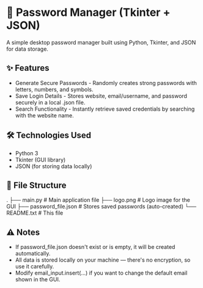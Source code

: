 # 🔐 Password Manager (Tkinter + JSON)
A simple desktop password manager built using Python, Tkinter, and JSON for data storage.
## ✨ Features
- Generate Secure Passwords - Randomly creates strong passwords with letters, numbers, and symbols.
- Save Login Details - Stores website, email/username, and password securely in a local .json file.
- Search Functionality - Instantly retrieve saved credentials by searching with the website name.
## 🛠️ Technologies Used
- Python 3
- Tkinter (GUI library)
- JSON (for storing data locally)
## 📁 File Structure
.
├── main.py               # Main application file
├── logo.png              # Logo image for the GUI
├── password_file.json    # Stores saved passwords (auto-created)
└── README.txt            # This file
## ⚠️ Notes
- If password_file.json doesn't exist or is empty, it will be created automatically.
- All data is stored locally on your machine — there's no encryption, so use it carefully.
- Modify email_input.insert(...) if you want to change the default email shown in the GUI.

